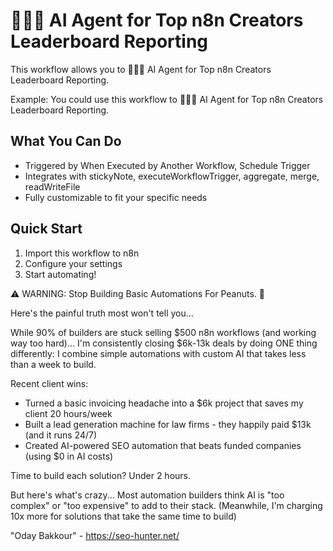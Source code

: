 # 🤖🧑‍💻 AI Agent for Top n8n Creators Leaderboard Reporting

This workflow allows you to 🤖🧑‍💻 AI Agent for Top n8n Creators Leaderboard Reporting.

Example: You could use this workflow to 🤖🧑‍💻 AI Agent for Top n8n Creators Leaderboard Reporting.

## What You Can Do
- Triggered by When Executed by Another Workflow, Schedule Trigger
- Integrates with stickyNote, executeWorkflowTrigger, aggregate, merge, readWriteFile
- Fully customizable to fit your specific needs

## Quick Start
1. Import this workflow to n8n
2. Configure your settings
3. Start automating!

⚠️ WARNING: Stop Building Basic Automations For Peanuts. 🚫

Here's the painful truth most won't tell you...

While 90% of builders are stuck selling $500 n8n workflows (and working way too hard)...
I'm consistently closing $6k-13k deals by doing ONE thing differently:
I combine simple automations with custom AI that takes less than a week to build.

Recent client wins:
* Turned a basic invoicing headache into a $6k project that saves my client 20 hours/week
* Built a lead generation machine for law firms - they happily paid $13k (and it runs 24/7)
* Created AI-powered SEO automation that beats funded companies (using $0 in AI costs)

Time to build each solution? Under 2 hours.

But here's what's crazy...
Most automation builders think AI is "too complex" or "too expensive" to add to their stack.
(Meanwhile, I'm charging 10x more for solutions that take the same time to build)

"Oday Bakkour" - https://seo-hunter.net/
